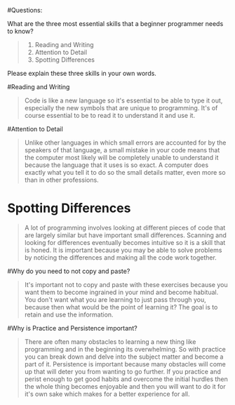 
#Questions:

What are the three most essential skills that a beginner programmer needs to know?

>1. Reading and Writing
>2. Attention to Detail
>3. Spotting Differences

Please explain these three skills in your own words.


#Reading and Writing

>Code is like a new language so it's essential to be able to type it out, especially the new symbols that are unique to programming. It's of course essential to be to read it to understand it and use it. 

#Attention to Detail

>Unlike other languages in which small errors are accounted for by the speakers of that language, a small mistake in your code means that the computer most likely will be completely unable to understand it because the language that it uses is so exact. A computer does exactly what you tell it to do so the small details matter, even more so than in other professions.  

# Spotting Differences

>A lot of programming involves looking at different pieces of code that are largely similar but have important small differences.
 Scanning and looking for differences eventually becomes intuitive so it is a skill that is honed. It is important because you may be able to solve problems by noticing the differences and making all the code work together.



#Why do you need to not copy and paste?


>It's important not to copy and paste with these exercises because you want them to become ingrained in your mind and become habitual. You don't want what you are learning to just pass through you, because then what would be the point of learning it? The goal is to retain and use the information. 


#Why is Practice and Persistence important?

>There are often many obstacles to learning a new thing like programming and in the beginning its overwhelming. So with practice you can break down and delve into the subject matter and become a part of it. Persistence is important because many obstacles will come up that will deter you from wanting to go further. 
  If you practice and perist enough to get good habits and overcome the initial hurdles then the whole thing becomes enjoyable and then you will want to do it for it's own sake which makes for a better experience for all. 
